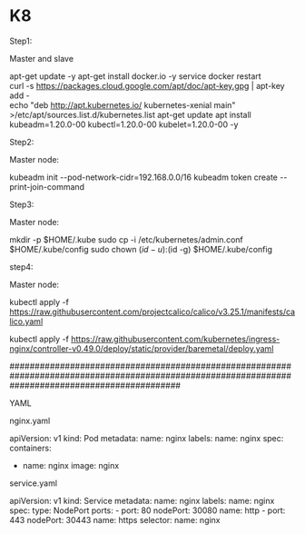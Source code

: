 # K8

Step1:

Master and slave 

apt-get update -y
apt-get install docker.io -y
service docker restart  
curl -s https://packages.cloud.google.com/apt/doc/apt-key.gpg | apt-key add -  
echo "deb http://apt.kubernetes.io/ kubernetes-xenial main" >/etc/apt/sources.list.d/kubernetes.list
apt-get update
apt install kubeadm=1.20.0-00 kubectl=1.20.0-00 kubelet=1.20.0-00 -y  

Step2:

Master node:

   kubeadm init --pod-network-cidr=192.168.0.0/16
   kubeadm token create --print-join-command
   
   
Step3: 

Master node: 

mkdir -p $HOME/.kube
sudo cp -i /etc/kubernetes/admin.conf $HOME/.kube/config
sudo chown $(id -u):$(id -g) $HOME/.kube/config


   
step4:

Master node:

kubectl apply -f https://raw.githubusercontent.com/projectcalico/calico/v3.25.1/manifests/calico.yaml 

kubectl apply -f https://raw.githubusercontent.com/kubernetes/ingress-nginx/controller-v0.49.0/deploy/static/provider/baremetal/deploy.yaml



##################################################################################################################################################

YAML

nginx.yaml

apiVersion: v1
kind: Pod
metadata:
  name: nginx
  labels:
    name: nginx
spec:
  containers:
  - name: nginx
    image: nginx
	
	
	
service.yaml


apiVersion: v1
kind: Service
metadata:
  name: nginx
  labels:
    name: nginx
spec:
  type: NodePort
  ports:
    - port: 80
      nodePort: 30080
      name: http
    - port: 443
      nodePort: 30443
      name: https
  selector:
    name: nginx
